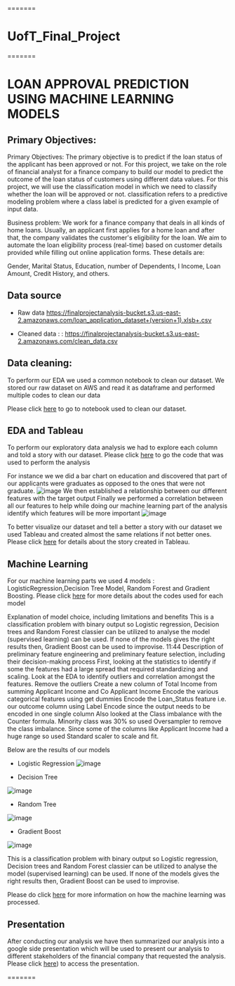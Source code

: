 
=======
# UofT_Final_Project


=======
# LOAN APPROVAL PREDICTION USING MACHINE LEARNING MODELS

## Primary Objectives:

Primary Objectives:
The primary objective is to predict if the loan status of the applicant has been approved or not. For this project, we take on the role of financial analyst for a finance company to build our model to predict the outcome of the loan status of customers using different data values. For this project, we will use the classification model in which we need to classify whether the loan will be approved or not. classification refers to a predictive modeling problem where a class label is predicted for a given example of input data.

Business problem:
We work for a finance company that deals in all kinds of home loans. Usually, an applicant first applies for a home loan and after that, the company validates the customer's eligibility for the loan. We aim to automate the loan eligibility process (real-time) based on customer details provided while filling out online application forms. These details are:

Gender,
Marital Status,
Education,
number of Dependents, I
Income,
Loan Amount,
Credit History,
and others.

## Data source

- Raw data   https://finalprojectanalysis-bucket.s3.us-east-2.amazonaws.com/loan_application_dataset+(version+1).xlsb+.csv

- Cleaned data : : https://finalprojectanalysis-bucket.s3.us-east-2.amazonaws.com/clean_data.csv

## Data cleaning:

To perform our EDA we used a common notebook to clean our dataset. We stored our raw dataset on AWS and read it as dataframe and performed multiple codes to clean our data 

Please click [here](https://github.com/eelkord/UofT_Final_Project/blob/main/Clean%20data.ipynb) to go to notebook used to clean our dataset.

## EDA and Tableau

To perform our exploratory data analysis we had to explore each column and told a story with our dataset. 
Please click [here](https://github.com/eelkord/UofT_Final_Project/blob/fofomichelle/exploratory_analysis.ipynb) to go the code that was used to perform the analysis

For instance we we did a bar chart on education and discovered that part of our applicants were graduates as opposed to the ones that were not graduate.
![image](https://user-images.githubusercontent.com/99924850/181996284-6d8b5428-07ae-4abf-a494-5fd71bcb86ce.png)
We then established a relationship between our different features with the target output
Finally we performed a correlation between all our features to help while doing our machine learning part of the analysis identify which features will be more important
![image](https://user-images.githubusercontent.com/99924850/183311903-2f0944dd-c366-46f1-9ea7-6e577bb40aa7.png)

To better visualize our dataset and tell a better a story with our dataset we used Tableau and created almost the same relations if not better ones. Please click [here](https://public.tableau.com/app/profile/reno4875/viz/LoanApprovalWorkbook/Story1) for details about the story created in Tableau.

## Machine Learning

For our machine learning parts we used 4 models : LogisticRegression,Decision Tree Model, Random Forest and Gradient Boosting. Please click [here](https://github.com/eelkord/UofT_Final_Project/blob/karishmasnh/Refactored%20and%20featured%20code%20-v3.ipynb) for more details about the codes used for each model 

Explanation of model choice, including limitations and benefits
This is a classification problem with binary output so Logistic regression, Decision trees and Random Forest classier can be utilized to analyse the model (supervised learning) can be used. If none of the models gives the right results then, Gradient Boost can be used to improvise.
11:44
Description of preliminary feature engineering and preliminary feature selection, including their decision-making process
First, looking at the statistics to identify if some the features had a large spread that required standardizing and scaling.
Look at the EDA to identify outliers and correlation amongst the features.
Remove the outliers
Create a new column of Total Income from summing Applicant Income and Co Applicant Income
Encode the various categorical features using get dummies
Encode the Loan_Status feature i.e. our outcome column using Label Encode since the output needs to be encoded in one single column
Also looked at the Class imbalance with the Counter formula.
Minority class was 30% so used Oversampler to remove the class imbalance.
Since some of the columns like Applicant Income had a huge range so used Standard scaler to scale and fit.

Below are the results of our models
- Logistic Regression
![image](https://user-images.githubusercontent.com/99924850/183312168-7ab31eb0-6aca-49ae-a269-b7d428a82609.png)


- Decision Tree

![image](https://user-images.githubusercontent.com/99924850/183312485-db3570e6-396a-4838-bb96-fb7aacaaa41c.png)

- Random Tree

![image](https://user-images.githubusercontent.com/99924850/183312401-66b5df66-5fb4-4454-a044-2738f252c0d1.png)

- Gradient Boost


![image](https://user-images.githubusercontent.com/99924850/183312521-33597602-2861-4427-98c8-69e6ba5a56a8.png)

This is a classification problem with binary output so Logistic regression, Decision trees and Random Forest classier can be utilized to analyse the model (supervised learning) can be used. If none of the models gives the right results then, Gradient Boost can be used to improvise.

Please do click [here](https://github.com/eelkord/UofT_Final_Project/blob/karishmasnh/Description%20of%20ML%20model.docx) for more information on how the machine learning was processed.


## Presentation

After conducting our analysis we have then summarized our analysis into a google side presentation which will be used to present our analysis to different stakeholders of the financial company that requested the analysis.
Please click [here](https://docs.google.com/presentation/d/1bvOXDqs_5ezLtgVh4gu2DeZsfNF7g01j4ui4nQoCLyA/edit#slide=id.g1428059bb69_2_64)) to access the presentation.





=======



